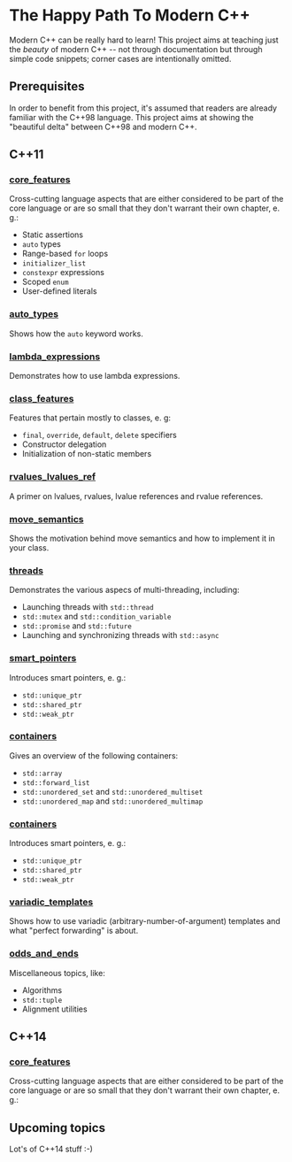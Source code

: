 The Happy Path To Modern C++
============================

Modern C++ can be really hard to learn! This project aims at teaching just the *beauty* of modern C++ -- not through documentation but through simple code snippets; corner cases are intentionally omitted.

Prerequisites
-------------

In order to benefit from this project, it's assumed that readers are already familiar with the C++98 language. This project aims at showing the "beautiful delta" between C++98 and modern C++.

C++11
-----

### [core_features](cpp11/core_features/)
Cross-cutting language aspects that are either considered to be part of the core language or are so small that they don't warrant their own chapter, e. g.:
- Static assertions
- `auto` types
- Range-based `for` loops
- `initializer_list`
- `constexpr` expressions
- Scoped `enum`
- User-defined literals

### [auto_types](cpp1/auto_tpyes/)
Shows how the `auto` keyword works.

### [lambda_expressions](cpp11/lambda_expressions/)
Demonstrates how to use lambda expressions.

### [class_features](cpp11/class_features/)
Features that pertain mostly to classes, e. g:
- `final`, `override`, `default`, `delete` specifiers
- Constructor delegation
- Initialization of non-static members

### [rvalues_lvalues_ref](cpp11/rvalues_lvalues_ref/)
A primer on lvalues, rvalues, lvalue references and rvalue references.

### [move_semantics](cpp11/move_semantics/)
Shows the motivation behind move semantics and how to implement it in your class.

### [threads](cpp11/threads/)
Demonstrates the various aspecs of multi-threading, including:
- Launching threads with `std::thread`
- `std::mutex` and `std::condition_variable`
- `std::promise` and `std::future`
- Launching and synchronizing threads with `std::async`

### [smart_pointers](cpp11/smart_pointers/)
Introduces smart pointers, e. g.:
- `std::unique_ptr`
- `std::shared_ptr`
- `std::weak_ptr`

### [containers](cpp11/smart_pointers/)
Gives an overview of the following containers:
- `std::array`
- `std::forward_list`
- `std::unordered_set` and `std::unordered_multiset`
- `std::unordered_map` and `std::unordered_multimap`

### [containers](cpp11/smart_pointers/)
Introduces smart pointers, e. g.:
- `std::unique_ptr`
- `std::shared_ptr`
- `std::weak_ptr`

### [variadic_templates](cpp11/variadic_templates/)
Shows how to use variadic (arbitrary-number-of-argument) templates and what "perfect forwarding" is about.

### [odds_and_ends](cpp11/odds_and_ends/)
Miscellaneous topics, like:
- Algorithms
- `std::tuple`
- Alignment utilities

C++14
-----

### [core_features](cpp14/core_features/)
Cross-cutting language aspects that are either considered to be part of the core language or are so small that they don't warrant their own chapter, e. g.:

Upcoming topics
---------------

Lot's of C++14 stuff :-)
